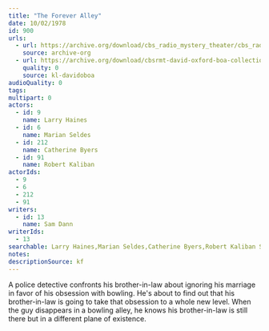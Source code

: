 ```yaml
---
title: "The Forever Alley"
date: 10/02/1978
id: 900
urls: 
  - url: https://archive.org/download/cbs_radio_mystery_theater/cbs_radio_mystery_theater-0851-0900.zip/cbs_radio_mystery_theater-0851-0900%2Fcbsrmt_0900_the_forever_alley.mp3
    source: archive-org
  - url: https://archive.org/download/cbsrmt-david-oxford-boa-collection/CBSRMT-781002-0900-The-Forever-Alley-(128-48)_WBBM-JE-{BoA}.mp3
    quality: 0
    source: kl-davidoboa
audioQuality: 0
tags: 
multipart: 0
actors:  
  - id: 9
    name: Larry Haines  
  - id: 6
    name: Marian Seldes  
  - id: 212
    name: Catherine Byers  
  - id: 91
    name: Robert Kaliban
actorIds:  
  - 9  
  - 6  
  - 212  
  - 91
writers:  
  - id: 13
    name: Sam Dann
writerIds:  
  - 13
searchable: Larry Haines,Marian Seldes,Catherine Byers,Robert Kaliban Sam Dann
notes: 
descriptionSource: kf
---
```

A police detective confronts his brother-in-law about ignoring his marriage in favor of his obsession with bowling. He's about to find out that his brother-in-law is going to take that obsession to a whole new level. When the guy disappears in a bowling alley, he knows his brother-in-law is still there but in a different plane of existence.